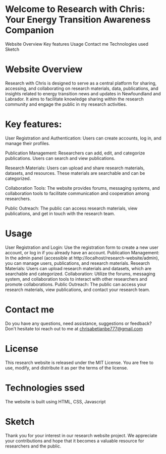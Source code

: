 # Welcome to Research with Chris: Your Energy Transition Awareness Companion
Website Overview
Key  features
Usage
Contact me
Technologies used
Sketch

# Website Overview
Research with Chris is designed to serve as a central platform for sharing, accessing, and collaborating on research materials, data, publications, and insights related to energy transition news and updates in Newfoundland and Labrador. It aims to facilitate knowledge sharing within the research community and engage the public in my research activities.

# Key features:
User Registration and Authentication: Users can create accounts, log in, and manage their profiles.

Publication Management: Researchers can add, edit, and categorize publications. Users can search and view publications.

Research Materials: Users can upload and share research materials, datasets, and resources. These materials are searchable and can be categorized.

Collaboration Tools: The website provides forums, messaging systems, and collaboration tools to facilitate communication and cooperation among researchers.

Public Outreach: The public can access research materials, view publications, and get in touch with the research team.

# Usage
User Registration and Login: Use the registration form to create a new user account, or log in if you already have an account.
Publication Management: In the admin panel (accessible at http://localhost/research-website/admin), you can manage users, publications, and research materials.
Research Materials: Users can upload research materials and datasets, which are searchable and categorized.
Collaboration: Utilize the forums, messaging system, and collaboration tools to interact with other researchers and promote collaborations.
Public Outreach: The public can access your research materials, view publications, and contact your research team.

# Contact me
Do you have any questions, need assistance, suggestions or feedback? Don't hesitate toi reach out to me at chrisabetianbe777@gmail.com

# License
This research website is released under the MIT License. You are free to use, modify, and distribute it as per the terms of the license.


# Technologies ssed 
The website is built using HTML, CSS, Javascript

# Sketch


Thank you for your interest in our research website project. We appreciate your contributions and hope that it becomes a valuable resource for researchers and the public.

